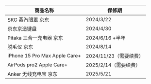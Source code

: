 
| 商品名称 | 保修期 |
| ---- | ---- |
| SKG 蒸汽眼罩 京东 | 2024/3/22 |
| 京东京造键盘 | 2024/4/30 |
| Pitaka 三合一充电器 京东 | 2024/6/16 +半年 |
| 脱毛仪 京东 | 2024/8/14 |
| iPhone 15 Pro Max Apple Care+ | 2024/11/23（需要续费） |
| AirPods pro2 Apple Care+ | 2025/2/14（需要续费） |
| Anker 无线充电宝 京东 | 2025/5/21 |

